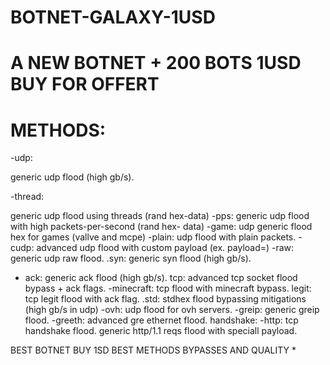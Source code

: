 # BOTNET-GALAXY-1USD
# A NEW BOTNET + 200 BOTS 1USD BUY FOR OFFERT 

# METHODS:
-udp:

generic udp flood (high gb/s).

-thread:

generic udp flood using threads (rand hex-data)
-pps:
generic udp flood with high packets-per-second (rand hex-
data)
-game:
udp generic flood hex for games (vallve and mcpe)
-plain:
udp flood with plain packets.
-cudp:
advanced udp flood with custom payload (ex. payload=)
-raw:
generic udp raw flood.
.syn:
generic syn flood (high gb/s).
- ack:
generic ack flood (high gb/s).
tcp:
advanced tcp socket flood bypass + ack flags.
-minecraft:
tcp flood with minecraft bypass.
legit:
tcp legit flood with ack flag.
.std:
stdhex flood bypassing mitigations (high gb/s in udp)
-ovh:
udp flood for ovh servers.
-greip:
generic greip flood.
-greeth:
advanced gre ethernet flood.
handshake:
-http:
tcp handshake flood.
generic http/1.1 reqs flood with speciall payload.

BEST BOTNET BUY 1SD BEST METHODS
BYPASSES AND QUALITY
* 
